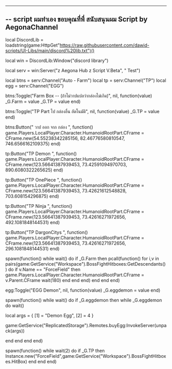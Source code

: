 -----------------------------------------------------------------------------------------
-- script ผมทำเอง ขอบคุณที่พี่ สนับสนุนผม Script by AegonaChannel
-----------------------------------------------------------------------------------------

local DiscordLib = loadstring(game:HttpGet"https://raw.githubusercontent.com/dawid-scripts/UI-Libs/main/discord%20lib.txt")()

local win = DiscordLib:Window("discord library")

local serv = win:Server("z Aegona Hub z Script V.Beta", " Test")

local btns = serv:Channel("Auto - Farm")
local tp = serv:Channel("TP")
local egg = serv:Channel("EGG")

btns:Toggle("Farm Box -- (ถ้าไม่วาปแปลว่ากล่องไม่เกิด)", nil, function(value)
_G.Farm = value
_G.TP = value
end)

btns:Toggle("TP Part ไป กล่องอื่น อัตโนมัติ", nil, function(value)
_G.TP = value
end)

btns:Button(" วาป ออก จาก กล่อง ", function()
game.Players.LocalPlayer.Character.HumanoidRootPart.CFrame = CFrame.new(54.55238342285156, 82.46776580810547, 746.6566162109375)
end)



tp:Button("TP Demon ", function()
game.Players.LocalPlayer.Character.HumanoidRootPart.CFrame = CFrame.new(123.56641387939453, 73.42591094970703, 890.6080322265625)
end)

tp:Button("TP OnePiece ", function()
game.Players.LocalPlayer.Character.HumanoidRootPart.CFrame = CFrame.new(123.56641387939453, 73.42621612548828, 703.608154296875)
end)

tp:Button("TP Ninja ", function()
game.Players.LocalPlayer.Character.HumanoidRootPart.CFrame = CFrame.new(123.56641387939453, 73.42616271972656, 492.1081848144531)
end)

tp:Button("TP DargonCitys ", function()
game.Players.LocalPlayer.Character.HumanoidRootPart.CFrame = CFrame.new(123.56641387939453, 73.42616271972656, 296.1081848144531)
end)

spawn(function()
            while wait() do 
                if _G.Farm then
                    pcall(function()
for i,v in pairs(game:GetService("Workspace").BossFightHitboxes:GetDescendants()) do
   if v.Name == "ForceField" then 
game.Players.LocalPlayer.Character.HumanoidRootPart.CFrame = v.Parent.CFrame
wait(180)
end
end
end)
end
end
end)

egg:Toggle("EGG Demon", nil, function(value)
_G.eggdemon = value
end)


spawn(function()
            while wait() do 
                if _G.eggdemon then
                    while _G.eggdemon do wait()  

local args = {
    [1] = "Demon Egg",
    [2] = 4
}

game:GetService("ReplicatedStorage").Remotes.buyEgg:InvokeServer(unpack(args))

end
end
end
end)

spawn(function()
            while wait(2) do 
                if _G.TP then
        Instance.new("ForceField",game:GetService("Workspace").BossFightHitboxes.HitBox)
end
end
end)
